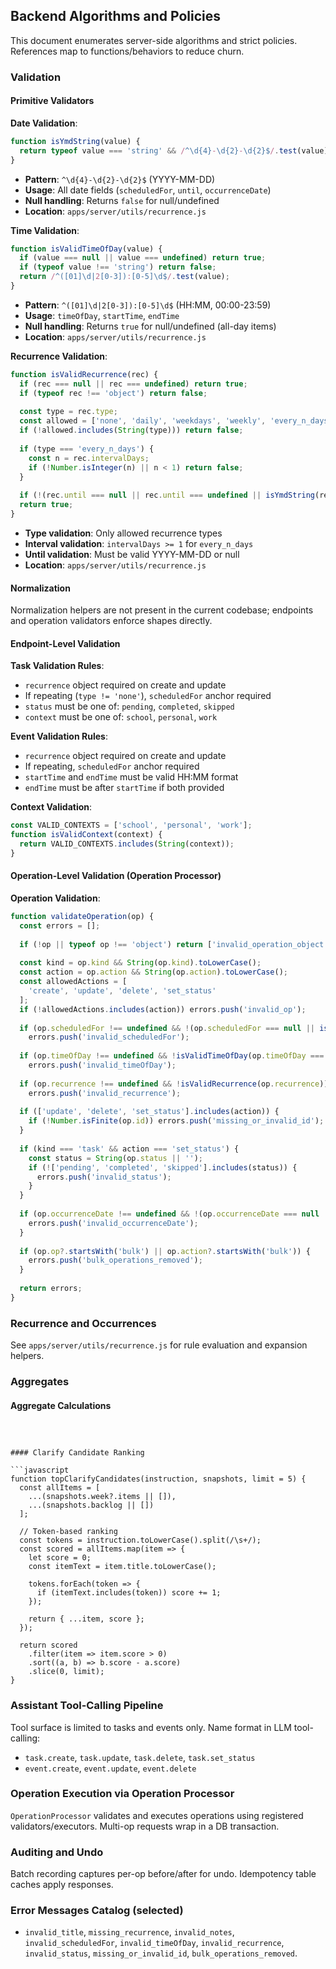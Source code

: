 ## Backend Algorithms and Policies

This document enumerates server-side algorithms and strict policies. References map to functions/behaviors to reduce churn.

### Validation

#### Primitive Validators

**Date Validation**:
```javascript
function isYmdString(value) {
  return typeof value === 'string' && /^\d{4}-\d{2}-\d{2}$/.test(value);
}
```
- **Pattern**: `^\d{4}-\d{2}-\d{2}$` (YYYY-MM-DD)
- **Usage**: All date fields (`scheduledFor`, `until`, `occurrenceDate`)
- **Null handling**: Returns `false` for null/undefined
- **Location**: `apps/server/utils/recurrence.js`

**Time Validation**:
```javascript
function isValidTimeOfDay(value) {
  if (value === null || value === undefined) return true;
  if (typeof value !== 'string') return false;
  return /^([01]\d|2[0-3]):[0-5]\d$/.test(value);
}
```
- **Pattern**: `^([01]\d|2[0-3]):[0-5]\d$` (HH:MM, 00:00-23:59)
- **Usage**: `timeOfDay`, `startTime`, `endTime`
- **Null handling**: Returns `true` for null/undefined (all-day items)
- **Location**: `apps/server/utils/recurrence.js`

**Recurrence Validation**:
```javascript
function isValidRecurrence(rec) {
  if (rec === null || rec === undefined) return true;
  if (typeof rec !== 'object') return false;
  
  const type = rec.type;
  const allowed = ['none', 'daily', 'weekdays', 'weekly', 'every_n_days'];
  if (!allowed.includes(String(type))) return false;
  
  if (type === 'every_n_days') {
    const n = rec.intervalDays;
    if (!Number.isInteger(n) || n < 1) return false;
  }
  
  if (!(rec.until === null || rec.until === undefined || isYmdString(rec.until))) return false;
  return true;
}
```
- **Type validation**: Only allowed recurrence types
- **Interval validation**: `intervalDays >= 1` for `every_n_days`
- **Until validation**: Must be valid YYYY-MM-DD or null
- **Location**: `apps/server/utils/recurrence.js`

#### Normalization

Normalization helpers are not present in the current codebase; endpoints and operation validators enforce shapes directly.

#### Endpoint-Level Validation

**Task Validation Rules**:
- `recurrence` object required on create and update
- If repeating (`type != 'none'`), `scheduledFor` anchor required
- `status` must be one of: `pending`, `completed`, `skipped`
- `context` must be one of: `school`, `personal`, `work`

**Event Validation Rules**:
- `recurrence` object required on create and update
- If repeating, `scheduledFor` anchor required
- `startTime` and `endTime` must be valid HH:MM format
- `endTime` must be after `startTime` if both provided

**Context Validation**:
```javascript
const VALID_CONTEXTS = ['school', 'personal', 'work'];
function isValidContext(context) {
  return VALID_CONTEXTS.includes(String(context));
}
```

#### Operation-Level Validation (Operation Processor)

**Operation Validation**:
```javascript
function validateOperation(op) {
  const errors = [];
  
  if (!op || typeof op !== 'object') return ['invalid_operation_object'];
  
  const kind = op.kind && String(op.kind).toLowerCase();
  const action = op.action && String(op.action).toLowerCase();
  const allowedActions = [
    'create', 'update', 'delete', 'set_status'
  ];
  if (!allowedActions.includes(action)) errors.push('invalid_op');
  
  if (op.scheduledFor !== undefined && !(op.scheduledFor === null || isYmdString(op.scheduledFor))) 
    errors.push('invalid_scheduledFor');
    
  if (op.timeOfDay !== undefined && !isValidTimeOfDay(op.timeOfDay === '' ? null : op.timeOfDay)) 
    errors.push('invalid_timeOfDay');
    
  if (op.recurrence !== undefined && !isValidRecurrence(op.recurrence)) 
    errors.push('invalid_recurrence');
  
  if (['update', 'delete', 'set_status'].includes(action)) {
    if (!Number.isFinite(op.id)) errors.push('missing_or_invalid_id');
  }
  
  if (kind === 'task' && action === 'set_status') {
    const status = String(op.status || '');
    if (!['pending', 'completed', 'skipped'].includes(status)) {
      errors.push('invalid_status');
    }
  }
  
  if (op.occurrenceDate !== undefined && !(op.occurrenceDate === null || isYmdString(op.occurrenceDate))) {
    errors.push('invalid_occurrenceDate');
  }
  
  if (op.op?.startsWith('bulk') || op.action?.startsWith('bulk')) {
    errors.push('bulk_operations_removed');
  }
  
  return errors;
}
```

### Recurrence and Occurrences

See `apps/server/utils/recurrence.js` for rule evaluation and expansion helpers.

### Aggregates

#### Aggregate Calculations




```



#### Clarify Candidate Ranking

```javascript
function topClarifyCandidates(instruction, snapshots, limit = 5) {
  const allItems = [
    ...(snapshots.week?.items || []),
    ...(snapshots.backlog || [])
  ];
  
  // Token-based ranking
  const tokens = instruction.toLowerCase().split(/\s+/);
  const scored = allItems.map(item => {
    let score = 0;
    const itemText = item.title.toLowerCase();
    
    tokens.forEach(token => {
      if (itemText.includes(token)) score += 1;
    });
    
    return { ...item, score };
  });
  
  return scored
    .filter(item => item.score > 0)
    .sort((a, b) => b.score - a.score)
    .slice(0, limit);
}
```

### Assistant Tool-Calling Pipeline

Tool surface is limited to tasks and events only. Name format in LLM tool-calling:
- `task.create`, `task.update`, `task.delete`, `task.set_status`
- `event.create`, `event.update`, `event.delete`

### Operation Execution via Operation Processor

`OperationProcessor` validates and executes operations using registered validators/executors. Multi-op requests wrap in a DB transaction.

### Auditing and Undo

Batch recording captures per-op before/after for undo. Idempotency table caches apply responses.

### Error Messages Catalog (selected)

- `invalid_title`, `missing_recurrence`, `invalid_notes`, `invalid_scheduledFor`, `invalid_timeOfDay`, `invalid_recurrence`, `invalid_status`, `missing_or_invalid_id`, `bulk_operations_removed`.



